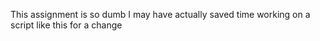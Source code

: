 This assignment is so dumb I may have actually saved time working on a script like this for a change
